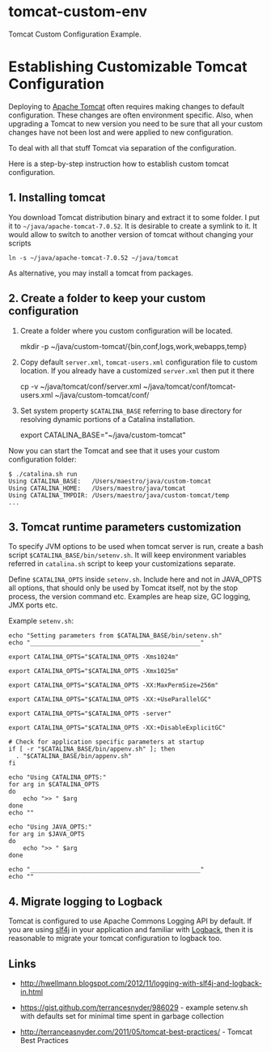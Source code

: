 tomcat-custom-env
=================

Tomcat Custom Configuration Example.

# Establishing Customizable Tomcat Configuration

Deploying to [Apache Tomcat](http://tomcat.apache.org) often requires making changes to default configuration. 
These changes are often environment specific.
Also, when upgrading a Tomcat to new version you need to be sure that all your custom changes have not been lost and were applied to new configuration.

To deal with all that stuff Tomcat via separation of the configuration.

Here is a step-by-step instruction how to establish custom tomcat configuration.

## 1. Installing tomcat
You download Tomcat distribution binary and extract it to some folder.
I put it to `~/java/apache-tomcat-7.0.52`.
It is desirable to create a symlink to it. It would allow to switch to another version of tomcat without changing your scripts
    
    ln -s ~/java/apache-tomcat-7.0.52 ~/java/tomcat
    
As alternative, you may install a tomcat from packages.

## 2. Create a folder to keep your custom configuration

1. Create a folder where you custom configuration will be located.
  
    mkdir -p ~/java/custom-tomcat/{bin,conf,logs,work,webapps,temp}

2. Copy default `server.xml`, `tomcat-users.xml` configuration file to custom location. If you already have a customized `server.xml` then put it there
         
	cp -v ~/java/tomcat/conf/server.xml ~/java/tomcat/conf/tomcat-users.xml ~/java/custom-tomcat/conf/

3. Set system property `$CATALINA_BASE` referring to base directory for resolving dynamic portions of a Catalina installation. 
   
     export CATALINA_BASE="~/java/custom-tomcat"

Now you can start the Tomcat and see that it uses your custom configuration folder:

    $ ./catalina.sh run
    Using CATALINA_BASE:   /Users/maestro/java/custom-tomcat 
    Using CATALINA_HOME:   /Users/maestro/java/tomcat
    Using CATALINA_TMPDIR: /Users/maestro/java/custom-tomcat/temp
    ...
 
## 3. Tomcat runtime parameters customization
 
To specify JVM options to be used when tomcat server is run, create a bash script `$CATALINA_BASE/bin/setenv.sh`. 
It will keep environment variables referred in `catalina.sh` script to keep your customizations separate.

Define `$CATALINA_OPTS` inside `setenv.sh`.  Include here and not in JAVA_OPTS all options, that should only be used by Tomcat itself, not by the stop process, the version command etc. Examples are heap size, GC logging, JMX ports etc.

Example `setenv.sh`:

    echo "Setting parameters from $CATALINA_BASE/bin/setenv.sh"
    echo "_______________________________________________"
    
    export CATALINA_OPTS="$CATALINA_OPTS -Xms1024m"

    export CATALINA_OPTS="$CATALINA_OPTS -Xmx1025m"
    
    export CATALINA_OPTS="$CATALINA_OPTS -XX:MaxPermSize=256m"
    
    export CATALINA_OPTS="$CATALINA_OPTS -XX:+UseParallelGC"
    
    export CATALINA_OPTS="$CATALINA_OPTS -server"
    
    export CATALINA_OPTS="$CATALINA_OPTS -XX:+DisableExplicitGC"
    
    # Check for application specific parameters at startup
    if [ -r "$CATALINA_BASE/bin/appenv.sh" ]; then
      . "$CATALINA_BASE/bin/appenv.sh"
    fi
     
    echo "Using CATALINA_OPTS:"
    for arg in $CATALINA_OPTS
    do
        echo ">> " $arg
    done
    echo ""
     
    echo "Using JAVA_OPTS:"
    for arg in $JAVA_OPTS
    do
        echo ">> " $arg
    done
    
    echo "_______________________________________________"
    echo ""
        

 
## 4. Migrate logging to Logback

Tomcat is configured to use Apache Commons Logging API by default.
If you are using [slf4j][slf4j] in your application and familiar with [Logback][logback], then it is reasonable to migrate your tomcat configuration to logback too.


## Links

- http://hwellmann.blogspot.com/2012/11/logging-with-slf4j-and-logback-in.html
- https://gist.github.com/terrancesnyder/986029 - example setenv.sh with defaults set for minimal time spent in garbage collection
- http://terranceasnyder.com/2011/05/tomcat-best-practices/ - Tomcat Best Practices
 

  [slf4j]: http://slf4j.org
  [logback]: http://logback.qos.ch
